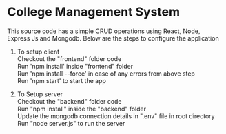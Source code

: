 # College Management System

This source code has a simple CRUD operations using React, Node, Express Js and Mongodb. Below are the steps to configure the application

1. To setup client<br />
  Checkout the "frontend" folder code<br />
  Run 'npm install' inside "frontend" folder<br />
  Run 'npm install --force' in case of any errors from above step<br />
  Run 'npm start' to start the app<br />

2. To Setup server <br />
  Checkout the "backend" folder code<br />
  Run "npm install" inside the "backend" folder<br />
  Update the mongodb connection details in ".env" file in root directory<br />
  Run "node server.js" to run the server<br />
